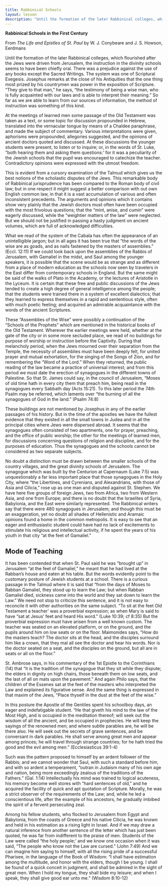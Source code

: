```yaml
---
title: Rabbinical Schools
layout: lesson
description: "Until the formation of the later Rabbinical colleges, which flourished after the Jews were driven from Jerusalem, the instruction in the divinity schools seems to have been chiefly oral."
---
```


**Rabbinical Schools in the First Century**

From *The Life and Epistles of St. Paul* by W. J. Conybeare and J. S.
Howson, Eerdmans

Until the formation of the later Rabbinical colleges, which flourished
after the Jews were driven from Jerusalem, the instruction in the
divinity schools seems to have been chiefly oral. There was a prejudice
against the use of any books except the Sacred Writings. The system was
one of Scriptural Exegesis. Josephus remarks at the close of his
Antiquities that the one thing most prized by his countrymen was power
in the exposition of Scripture. “They give to that man,” he says, “the
testimony of being a wise man, who is fully acquainted with our laws and
is able to interpret their meaning.” So far as we are able to learn from
our sources of information, the method of instruction was something of
this kind.

At the meetings of learned men some passage of the Old Testament was
taken as a text, or some topic for discussion propounded in Hebrew,
translated into the vernacular tongue by means of a Chaldee paraphrase,
and made the subject of commentary. Various interpretations were given,
aphorisms were propounded, allegories suggested, and the opinions of
ancient doctors quoted and discussed. At these discussions the younger
students were present, to listen or to inquire; or, in the words of St.
Luke, “both hearing them and asking them questions:’ for it was a
peculiarity of the Jewish schools that the pupil was encouraged to
catechize the teacher. Contradictory opinions were expressed with the
utmost freedom.

This is evident from a cursory examination of the Talmud which gives us
the best notions of the scholastic disputes of the Jews. This remarkable
body of Rabbinical jurisprudence has been compared to the Roman body of
civil law; but in one respect it might suggest a better comparison with
out own English common law, in that it is a vast accumulation of various
and often inconsistent precedents. The arguments and opinions which it
contains show very plainly that the Jewish doctors must often have been
occupied with the most frivolous questions; that the “mint, anise, and
cumin” were eagerly discussed, while the “weightier matters of the law”
were neglected. But we should not be justified in passing a hasty
judgment on ancient volumes, which are full of acknowledged
difficulties.

What we read of the system of the Cabala has often the appearance of an
unintelligible jargon; but in all ages it has been true that “the words
of the wise are as goads, and as nails fastened by the masters of
assemblies.” (Eccl. 12:11) If we could look back upon the assemblies of
the Rabbis of Jerusalem, with Gamaliel in the midst, and Saul among the
younger speakers, it is possible that the scene would be as strange and
as different from a place of modern education as the schools now seen by
travelers in the East differ from contemporary schools in England. But
the same might be said of the walks of Plato in the Academy, or the
lectures of Aristotle in the Lyceum. It is certain that these free and
public discussions of the Jews tended to create a high degree of general
intelligence among the people; that the students were trained there in a
system of excellent dialectics; that they learned to express themselves
in a rapid and sententious style, often with much poetic feeling; and
acquired an admirable acquaintance with the words of the ancient
Scriptures.

These “Assemblies of the Wise” were possibly a continuation of the
“Schools of the Prophets” which are mentioned in the historical books of
the Old Testament. Wherever the earlier meetings were held, whether at
the gate of the city or in some more secluded place, we read of no
buildings for purpose of worship or instruction before the Captivity.
During that melancholy period, when the Jews mourned over their
separation from the Temple, the necessity of assemblies must have been
deeply felt, for united prayer and mutual exhortation, for the singing
of the Songs of Zion, and for remembering the “Word of the Lord.” When
they returned, the public reading of the law became a practice of
universal interest; and from this period we must date the erection of
synagogues in the different towns of Palestine. So that St. James could
say, in the council of Jerusalem, “Moses of old time hath in every city
them that preach him, being read in the synagogues every Sabbath day
(Acts 15:21). To this later period the 74th Psalm may be referred, which
laments over “the burning of all the synagogues of God in the land.”
(Psalm 74:8)

These buildings are not mentioned by Josephus in any of the earlier
passages of his history. But in the time of the apostles we have the
fullest evidence that they existed in all the small towns in Judea and
in all the principal cities where Jews were dispersed abroad. It seems
that the synagogues often consisted of two apartments, one for prayer,
preaching, and the office of public worship; the other for the meetings
of learned men, for discussions concerning questions of religion and
discipline, and for the purposes of education. Thus the synagogues and
the schools cannot be considered as two separate subjects.

No doubt a distinction must be drawn between the smaller schools of the
country villages, and the great divinity schools of Jerusalem. The
synagogue which was built by the Centurion at Capernaum (Luke 7:5) was
unquestionably a far less important place that those synagogues in the
Holy City, where “the Libertines, and Cyrenians, and Alexandrians, with
those of Asia and Cilicia,” rose up as one man and disputed against St.
Stephen. We have here five groups of foreign Jews, two from Africa, two
from Western Asia, and one from Europe; and there is no doubt that the
Israelites of Syria, Babylonia, and the East were similarly represented.
The Rabbinical writers say that there were 480 synagogues in Jerusalem;
and though this must be an exaggeration, yet no doubt all shades of
Hellenistic and Aramaic opinions found a home in the common metropolis.
It is easy to see that an eager and enthusiastic student could have had
no lack of excitements to stimulate his religious and intellectual
activity, if he spent the years of his youth in that city “at the feet
of Gamaliel.”

## Mode of Teaching

It has been contended that when St. Paul said he was “brought up” in
Jerusalem “at the feet of Gamaliel,” he meant that he had lived at the
Rabban’s house and eaten at his table. But the words evidently point to
the customary posture of Jewish students at a school. There is a curious
passage in the Talmud where it is said that “from the days of Moses to
Rabban Gamaliel, they stood up to learn the Law; but when Rabban
Gamaliel died, sickness came into the world and they sat down to learn
the Law.” We need not stop to criticize this sentence, and it is not
easy to reconcile it with other authorities on the same subject. “To sit
at the feet Old Testament a teacher’ was a proverbial expression; as
when Mary is said to have “sat at Jesus’ feet and heard His word.” (Luke
10:39; cf 8:35) But the proverbial expression must have arisen from a
well known custom. The teacher was seated on an elevated platform, or on
the ground, and the pupils around him on low seats or on the floor.
Maimonides says, “How do the masters teach? The doctor sits at the head,
and the disciples surround him like a crown, that they mal all see the
doctor and hear his words. Nor is the doctor seated on a seat, and the
disciples on the ground, but all are in seats or all on the floor.”

St. Ambrose says, in his commentary of the 1st Epistle to the
Corinthians (14) that “it is the tradition of the synagogue that they
sit while they dispute; the elders in dignity on high chairs, those
beneath them on low seats, and the last of all on mats upon the
pavement.” And again Philo says, that the children of the Essenes sat at
the feet of the masters who interpreted the Law and explained its
figurative sense. And the same thing is expressed in that maxim of the
Jews, “Place thyself in the dust at the feet of the wise.”

In this posture the Apostle of the Gentiles spent his schoolboy days, an
eager and indefatigable student. “He that giveth his mind to the law of
the Most High, and is occupied in the meditation thereof; will seek out
the wisdom of all the ancient, and be occupied in prophecies. He will
keep the sayings of the renowned men; and where subtle parables are, he
will be there also. He will seek out the secrets of grave sentences, and
be conversant in dark parables. He shall serve among great men and
appear among princes; he will travel through strange countries; for he
hath tried the good and the evil among men.” (Ecclesiasticus 39:1-4)

Such was the pattern proposed to himself by an ardent follower of the
Rabbis; and we cannot wonder that Saul, with such a standard before him,
and with so ardent a temperament, “outran in Judaism many of his own age
and nation, being more exceedingly zealous of the traditions of the
Fathers.” (Gal. 1:14) Intellectually his mind was trained to logical
acuteness, his memory become well stores with “hard sentences of old,”
and he acquired the facility of quick and apt quotation of Scripture.
Morally, he was a strict observer of the requirements of the Law; and,
while he led a conscientious life, after the example of his ancestors,
he gradually imbibed the spirit of a fervent persecuting zeal.

Among his fellow students, who flocked to Jerusalem from Egypt and
Babylonia, from the coasts of Greece and his native Cilicia, he was
known and held in his estimation as a rising light in Israel. And if we
may draw a natural inference from another sentence of the letter which
has just been quoted, he was far from indifferent to the praise of men.
Students of the Law were called “the holy people;’ and we know one
occasion when it was said, “The people who know not the Law are cursed.”
(John 7:49) And we can imagine him saying to himself, with all the
rising pride of a successful Pharisee, in the language of the Book of
Wisdom: “I shall have estimation among the multitude, and honor with the
elders, though I be young. I shall be found of a quick conceit in
judgment, and shall be admired in the sight of great men. When I hold my
tongue, they shall bide my leisure; and when I speak, they shall give
good ear unto me.” (Wisdom 8:10-12)

